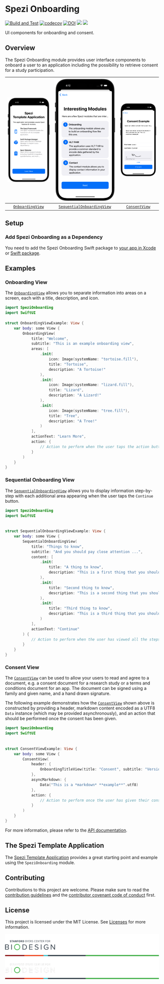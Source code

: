 <!--

This source file is part of the Stanford Spezi open-source project.

SPDX-FileCopyrightText: 2022 Stanford University and the project authors (see CONTRIBUTORS.md)

SPDX-License-Identifier: MIT
  
-->

# Spezi Onboarding

[![Build and Test](https://github.com/StanfordSpezi/SpeziOnboarding/actions/workflows/build-and-test.yml/badge.svg)](https://github.com/StanfordSpezi/SpeziOnboarding/actions/workflows/build-and-test.yml)
[![codecov](https://codecov.io/gh/StanfordSpezi/SpeziOnboarding/branch/main/graph/badge.svg?token=lsRIXi5IXY)](https://codecov.io/gh/StanfordSpezi/SpeziOnboarding)
[![DOI](https://zenodo.org/badge/DOI/10.5281/zenodo.7806970.svg)](https://doi.org/10.5281/zenodo.7806970)
[![](https://img.shields.io/endpoint?url=https%3A%2F%2Fswiftpackageindex.com%2Fapi%2Fpackages%2FStanfordSpezi%2FSpeziOnboarding%2Fbadge%3Ftype%3Dswift-versions)](https://swiftpackageindex.com/StanfordSpezi/SpeziOnboarding)
[![](https://img.shields.io/endpoint?url=https%3A%2F%2Fswiftpackageindex.com%2Fapi%2Fpackages%2FStanfordSpezi%2FSpeziOnboarding%2Fbadge%3Ftype%3Dplatforms)](https://swiftpackageindex.com/StanfordSpezi/SpeziOnboarding)

UI components for onboarding and consent.

## Overview

The Spezi Onboarding module provides user interface components to onboard a user to an application including the possibility to retrieve consent for a study participation.

|![Screenshot displaying the onboarding view.](Sources/SpeziOnboarding/SpeziOnboarding.docc/Resources/OnboardingView.png)|![Screenshot displaying the sequential onboarding view.](Sources/SpeziOnboarding/SpeziOnboarding.docc/Resources/SequentialOnboardingView.png)|![Screenshot displaying the consent view.](Sources/SpeziOnboarding/SpeziOnboarding.docc/Resources/ConsentView.png)
|:--:|:--:|:--:|
|[`OnboardingView`](https://swiftpackageindex.com/stanfordspezi/spezionboarding/documentation/spezionboarding/onboardingview)|[`SequentialOnboardingView`](https://swiftpackageindex.com/stanfordspezi/spezionboarding/documentation/spezionboarding/sequentialonboardingview)|[`ConsentView`](https://swiftpackageindex.com/stanfordspezi/spezionboarding/documentation/spezionboarding/consentview)|

## Setup

### Add Spezi Onboarding as a Dependency

You need to add the Spezi Onboarding Swift package to
[your app in Xcode](https://developer.apple.com/documentation/xcode/adding-package-dependencies-to-your-app#) or
[Swift package](https://developer.apple.com/documentation/xcode/creating-a-standalone-swift-package-with-xcode#Add-a-dependency-on-another-Swift-package).

## Examples

### Onboarding View

The [`OnboardingView`](https://swiftpackageindex.com/stanfordspezi/spezionboarding/documentation/spezionboarding/onboardingview) allows you to separate information into areas on a screen, each with a title, description, and icon.

```swift
import SpeziOnboarding
import SwiftUI

struct OnboardingViewExample: View {
    var body: some View {
        OnboardingView(
            title: "Welcome",
            subtitle: "This is an example onboarding view",
            areas: [
                .init(
                    icon: Image(systemName: "tortoise.fill"), 
                    title: "Tortoise", 
                    description: "A Tortoise!"
                ),
                .init(
                    icon: Image(systemName: "lizard.fill"), 
                    title: "Lizard", 
                    description: "A Lizard!"
                ),
                .init(
                    icon: Image(systemName: "tree.fill"), 
                    title: "Tree", 
                    description: "A Tree!"
                )
            ],
            actionText: "Learn More",
            action: {
                // Action to perform when the user taps the action button.
            }
        )
    }
}

```

### Sequential Onboarding View

The [`SequentialOnboardingView`](https://swiftpackageindex.com/stanfordspezi/spezionboarding/documentation/spezionboarding/sequentialonboardingview) allows you to display information step-by-step with each additional area appearing when the user taps the `Continue` button.

```swift
import SpeziOnboarding
import SwiftUI


struct SequentialOnboardingViewExample: View {
    var body: some View {
        SequentialOnboardingView(
            title: "Things to know",
            subtitle: "And you should pay close attention ...",
            content: [
                .init(
                    title: "A thing to know", 
                    description: "This is a first thing that you should know, read carefully!"
                ),
                .init(
                    title: "Second thing to know", 
                    description: "This is a second thing that you should know, read carefully!"
                ),
                .init(
                    title: "Third thing to know", 
                    description: "This is a third thing that you should know, read carefully!"
                )
            ],
            actionText: "Continue"
        ) {
            // Action to perform when the user has viewed all the steps
        }
    }
}

```

### Consent View

The [`ConsentView`](https://swiftpackageindex.com/stanfordspezi/spezionboarding/documentation/spezionboarding/consentview) can be used to allow your users to read and agree to a document, e.g. a consent document for a research study or a terms and conditions document for an app. The document can be signed using a family and given name, and a hand drawn signature. 

The following example demonstrates how the [`ConsentView`](https://swiftpackageindex.com/stanfordspezi/spezionboarding/documentation/spezionboarding/consentview) shown above is constructed by providing a header, markdown content encoded as a UTF8 `Data` instance (which may be provided asynchronously), and an action that should be performed once the consent has been given.

```swift
import SpeziOnboarding
import SwiftUI


struct ConsentViewExample: View {
    var body: some View {
        ConsentView(
            header: {
                OnboardingTitleView(title: "Consent", subtitle: "Version 1.0")
            },
            asyncMarkdown: {
                Data("This is a *markdown* **example**".utf8)
            },
            action: {
                // Action to perform once the user has given their consent
            }
        )
    }
}
```

For more information, please refer to the [API documentation](https://swiftpackageindex.com/StanfordSpezi/SpeziOnboarding/documentation).

## The Spezi Template Application

The [Spezi Template Application](https://github.com/StanfordSpezi/SpeziTemplateApplication) provides a great starting point and example using the `SpeziOnboarding` module.


## Contributing

Contributions to this project are welcome. Please make sure to read the [contribution guidelines](https://github.com/StanfordSpezi/.github/blob/main/CONTRIBUTING.md) and the [contributor covenant code of conduct](https://github.com/StanfordSpezi/.github/blob/main/CODE_OF_CONDUCT.md) first.


## License

This project is licensed under the MIT License. See [Licenses](https://github.com/StanfordSpezi/SpeziOnboarding/tree/main/LICENSES) for more information.

![Spezi Footer](https://raw.githubusercontent.com/StanfordSpezi/.github/main/assets/FooterLight.png#gh-light-mode-only)
![Spezi Footer](https://raw.githubusercontent.com/StanfordSpezi/.github/main/assets/FooterDark.png#gh-dark-mode-only)
